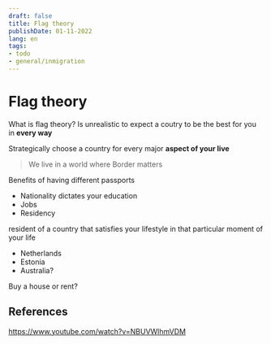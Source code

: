 ```yaml
---
draft: false
title: Flag theory
publishDate: 01-11-2022
lang: en
tags:
- todo
- general/inmigration
---
```


# Flag theory

What is flag theory?
Is unrealistic to expect a coutry to be the best for you in **every way**

Strategically choose a country for every major **aspect of your live**

> We live in a world where Border matters

Benefits of having different passports 

- Nationality dictates your education
- Jobs
- Residency


resident of a country that satisfies your lifestyle in that particular moment of your life

- Netherlands
- Estonia
- Australia?

Buy a house or rent?


## References
https://www.youtube.com/watch?v=NBUVWlhmVDM